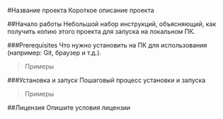 #Название проекта
Короткое описание проекта

##Начало работы
Небольшой набор инструкций, объясняющий, как получить копию этого проекта для запуска на локальном ПК.

###Prerequisites
Что нужно установить на ПК для использования (например: Git, браузер и т.д.).

> Примеры

###Установка и запуск
Пошаговый процесс установки и запуска

> Примеры

##Лицензия
Опишите условия лицензии
